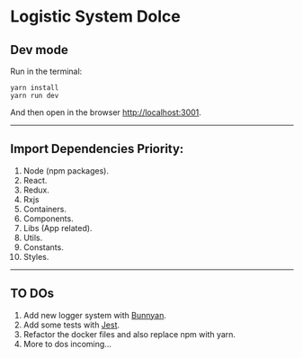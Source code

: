 # Logistic System Dolce
## Dev mode
Run in the terminal:
```
yarn install
yarn run dev
```
And then open in the browser <http://localhost:3001>.

---

## Import Dependencies Priority:
1. Node (npm packages).
2. React.
3. Redux.
4. Rxjs
4. Containers.
5. Components.
6. Libs (App related).
7. Utils.
8. Constants.
9. Styles.

---

## TO DOs
1. Add new logger system with [Bunnyan](https://www.npmjs.com/package/bunyan).
2. Add some tests with [Jest](https://facebook.github.io/jest/).
3. Refactor the docker files and also replace npm with yarn.
4. More to dos incoming...
